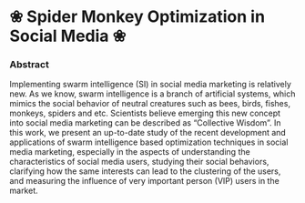 # ❀ Spider Monkey Optimization in Social Media ❀

### Abstract
Implementing swarm intelligence (SI) in social media marketing is relatively new. As we know, swarm intelligence is a branch of artificial systems, which mimics the social behavior of neutral creatures such as bees, birds, fishes, monkeys, spiders and etc. Scientists believe emerging this new concept into social media marketing can be described as “Collective Wisdom”. In this work, we present an up-to-date study of the recent development and applications of swarm intelligence based optimization techniques in social media marketing, especially in the aspects of understanding the characteristics of social media users, studying their social behaviors, clarifying how the same interests can lead to the clustering of the users, and measuring the influence of very important person (VIP) users in the market.
